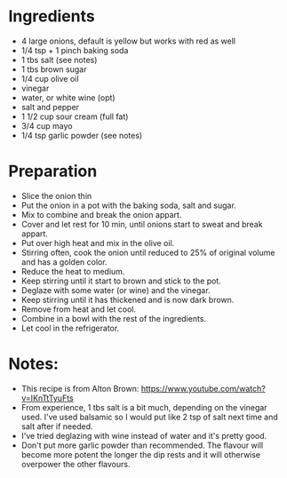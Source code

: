 # Ingredients

- 4 large onions, default is yellow but works with red as well
- 1/4 tsp + 1 pinch baking soda
- 1 tbs salt (see notes)
- 1 tbs brown sugar
- 1/4 cup olive oil
- vinegar
- water, or white wine (opt)
- salt and pepper
- 1 1/2 cup sour cream (full fat)
- 3/4 cup mayo
- 1/4 tsp garlic powder (see notes)

# Preparation

- Slice the onion thin
- Put the onion in a pot with the baking soda, salt and sugar.
- Mix to combine and break the onion appart.
- Cover and let rest for 10 min, until onions start to sweat and break appart.
- Put over high heat and mix in the olive oil.
- Stirring often, cook the onion until reduced to 25% of original volume and has a golden color.
- Reduce the heat to medium.
- Keep stirring until it start to brown and stick to the pot.
- Deglaze with some water (or wine) and the vinegar.
- Keep stirring until it has thickened and is now dark brown.
- Remove from heat and let cool.
- Combine in a bowl with the rest of the ingredients.
- Let cool in the refrigerator.

# Notes:

- This recipe is from Alton Brown:
  https://www.youtube.com/watch?v=IKnTtTyuFts
- From experience, 1 tbs salt is a bit much, depending on the vinegar used.
  I've used balsamic so I would put like 2 tsp of salt next time and salt after
  if needed.
- I've tried deglazing with wine instead of water and it's pretty good.
- Don't put more garlic powder than recommended. The flavour will become more potent
  the longer the dip rests and it will otherwise overpower the other flavours.
